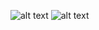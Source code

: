![alt text](https://bitbucket.org/samuel-oldra/exemplo-crud-angular-10/raw/bac3e4551f251167048a36a999ac3ffd5a6b1ad1/README_IMGS/ng%20new.png)
![alt text](https://bitbucket.org/samuel-oldra/exemplo-crud-angular-10/raw/343aa553e78e3b87ef5ba5f95b7f69231bc494c4/README_IMGS/ng%20add%20angular_material.png)